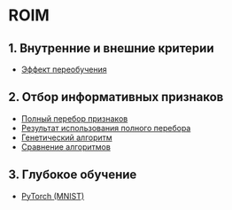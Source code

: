 # ROIM

## 1. Внутренние и внешние критерии

- <a href ="https://colab.research.google.com/drive/1h3edif8XLcQx5GTf7V7kcPfLC2m2-p9M?usp=sharing">Эффект переобучения</a>

## 2. Отбор информативных признаков

- <a href = "https://colab.research.google.com/drive/10HkC4GbrqOr6RdlPMGhq57HRm92B9xXp?usp=sharing">Полный перебор признаков</a>
- <a href = "https://colab.research.google.com/drive/122rdHa6QE6zdCdlgMTUAia2J-RUaAv7l?usp=sharing">Результат использования полного перебора</a>
- <a href = "https://colab.research.google.com/drive/1i1mIR-YTwtVLmg7Ys5WHgMbZqkym-Hne?usp=sharing">Генетический алгоритм</a>
- <a href = "https://colab.research.google.com/drive/13Gkhbz-f3-EpvALFzyDH4KQBHI7xQZHc?usp=sharing">Сравнение алгоритмов</a>

## 3. Глубокое обучение

- <a href = "https://colab.research.google.com/drive/16KkMsolkrXnA0JWvi7ifGwuFhmrMAkU2?usp=sharing">PyTorch (MNIST)</a>
